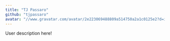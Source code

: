```yaml
---
title: "TJ Passaro"
github: "tjpassaro"
avatar: "//www.gravatar.com/avatar/2e223069488809a514750a2a1c0125e2?d=identicon"
---
```


User description here!

